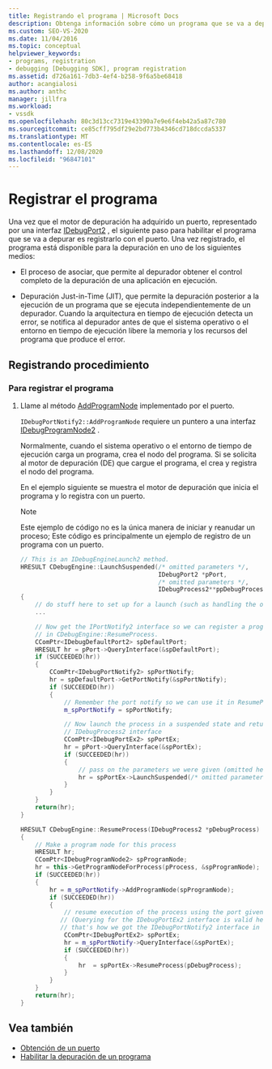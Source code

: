 ```yaml
---
title: Registrando el programa | Microsoft Docs
description: Obtenga información sobre cómo un programa que se va a depurar se registra con un puerto después de que el motor de depuración adquiera un puerto.
ms.custom: SEO-VS-2020
ms.date: 11/04/2016
ms.topic: conceptual
helpviewer_keywords:
- programs, registration
- debugging [Debugging SDK], program registration
ms.assetid: d726a161-7db3-4ef4-b258-9f6a5be68418
author: acangialosi
ms.author: anthc
manager: jillfra
ms.workload:
- vssdk
ms.openlocfilehash: 80c3d13cc7319e43390a7e9e6f4eb42a5a87c780
ms.sourcegitcommit: ce85cff795df29e2bd773b4346cd718dccda5337
ms.translationtype: MT
ms.contentlocale: es-ES
ms.lasthandoff: 12/08/2020
ms.locfileid: "96847101"
---
```

# <a name="register-the-program"></a>Registrar el programa
Una vez que el motor de depuración ha adquirido un puerto, representado por una interfaz [IDebugPort2](../../extensibility/debugger/reference/idebugport2.md) , el siguiente paso para habilitar el programa que se va a depurar es registrarlo con el puerto. Una vez registrado, el programa está disponible para la depuración en uno de los siguientes medios:

- El proceso de asociar, que permite al depurador obtener el control completo de la depuración de una aplicación en ejecución.

- Depuración Just-in-Time (JIT), que permite la depuración posterior a la ejecución de un programa que se ejecuta independientemente de un depurador. Cuando la arquitectura en tiempo de ejecución detecta un error, se notifica al depurador antes de que el sistema operativo o el entorno en tiempo de ejecución libere la memoria y los recursos del programa que produce el error.

## <a name="registering-procedure"></a>Registrando procedimiento

### <a name="to-register-your-program"></a>Para registrar el programa

1. Llame al método [AddProgramNode](../../extensibility/debugger/reference/idebugportnotify2-addprogramnode.md) implementado por el puerto.

     `IDebugPortNotify2::AddProgramNode` requiere un puntero a una interfaz [IDebugProgramNode2](../../extensibility/debugger/reference/idebugprogramnode2.md) .

     Normalmente, cuando el sistema operativo o el entorno de tiempo de ejecución carga un programa, crea el nodo del programa. Si se solicita al motor de depuración (DE) que cargue el programa, el crea y registra el nodo del programa.

     En el ejemplo siguiente se muestra el motor de depuración que inicia el programa y lo registra con un puerto.

    > [!NOTE]
    > Este ejemplo de código no es la única manera de iniciar y reanudar un proceso; Este código es principalmente un ejemplo de registro de un programa con un puerto.

    ```cpp
    // This is an IDebugEngineLaunch2 method.
    HRESULT CDebugEngine::LaunchSuspended(/* omitted parameters */,
                                          IDebugPort2 *pPort,
                                          /* omitted parameters */,
                                          IDebugProcess2**ppDebugProcess)
    {
        // do stuff here to set up for a launch (such as handling the other parameters)
        ...

        // Now get the IPortNotify2 interface so we can register a program node
        // in CDebugEngine::ResumeProcess.
        CComPtr<IDebugDefaultPort2> spDefaultPort;
        HRESULT hr = pPort->QueryInterface(&spDefaultPort);
        if (SUCCEEDED(hr))
        {
            CComPtr<IDebugPortNotify2> spPortNotify;
            hr = spDefaultPort->GetPortNotify(&spPortNotify);
            if (SUCCEEDED(hr))
            {
                // Remember the port notify so we can use it in ResumeProcess.
                m_spPortNotify = spPortNotify;

                // Now launch the process in a suspended state and return the
                // IDebugProcess2 interface
                CComPtr<IDebugPortEx2> spPortEx;
                hr = pPort->QueryInterface(&spPortEx);
                if (SUCCEEDED(hr))
                {
                    // pass on the parameters we were given (omitted here)
                    hr = spPortEx->LaunchSuspended(/* omitted parameters */,ppDebugProcess)
                }
            }
        }
        return(hr);
    }

    HRESULT CDebugEngine::ResumeProcess(IDebugProcess2 *pDebugProcess)
    {
        // Make a program node for this process
        HRESULT hr;
        CComPtr<IDebugProgramNode2> spProgramNode;
        hr = this->GetProgramNodeForProcess(pProcess, &spProgramNode);
        if (SUCCEEDED(hr))
        {
            hr = m_spPortNotify->AddProgramNode(spProgramNode);
            if (SUCCEEDED(hr))
            {
                // resume execution of the process using the port given to us earlier.
               // (Querying for the IDebugPortEx2 interface is valid here since
               // that's how we got the IDebugPortNotify2 interface in the first place.)
                CComPtr<IDebugPortEx2> spPortEx;
                hr = m_spPortNotify->QueryInterface(&spPortEx);
                if (SUCCEEDED(hr))
                {
                    hr  = spPortEx->ResumeProcess(pDebugProcess);
                }
            }
        }
        return(hr);
    }

    ```

## <a name="see-also"></a>Vea también
- [Obtención de un puerto](../../extensibility/debugger/getting-a-port.md)
- [Habilitar la depuración de un programa](../../extensibility/debugger/enabling-a-program-to-be-debugged.md)
